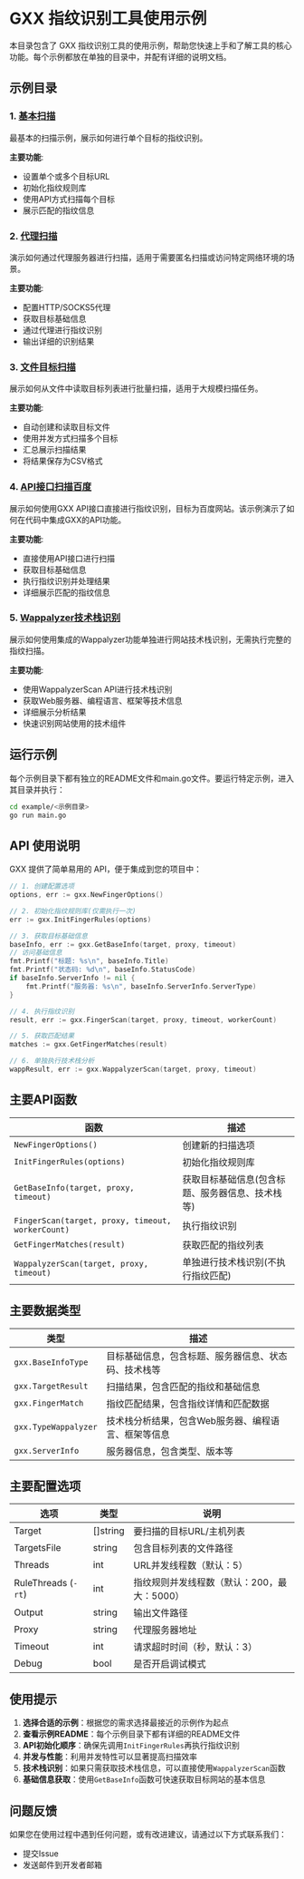 # GXX 指纹识别工具使用示例

本目录包含了 GXX 指纹识别工具的使用示例，帮助您快速上手和了解工具的核心功能。每个示例都放在单独的目录中，并配有详细的说明文档。

## 示例目录

### 1. [基本扫描](basic_scan/)

最基本的扫描示例，展示如何进行单个目标的指纹识别。

**主要功能**:
- 设置单个或多个目标URL
- 初始化指纹规则库
- 使用API方式扫描每个目标
- 展示匹配的指纹信息

### 2. [代理扫描](proxy_scan/)

演示如何通过代理服务器进行扫描，适用于需要匿名扫描或访问特定网络环境的场景。

**主要功能**:
- 配置HTTP/SOCKS5代理
- 获取目标基础信息
- 通过代理进行指纹识别
- 输出详细的识别结果

### 3. [文件目标扫描](file_target_scan/)

展示如何从文件中读取目标列表进行批量扫描，适用于大规模扫描任务。

**主要功能**:
- 自动创建和读取目标文件
- 使用并发方式扫描多个目标
- 汇总展示扫描结果
- 将结果保存为CSV格式

### 4. [API接口扫描百度](api_scan_baidu/)

展示如何使用GXX API接口直接进行指纹识别，目标为百度网站。该示例演示了如何在代码中集成GXX的API功能。

**主要功能**:
- 直接使用API接口进行扫描
- 获取目标基础信息
- 执行指纹识别并处理结果
- 详细展示匹配的指纹信息

### 5. [Wappalyzer技术栈识别](wappalyzer_scan/)

展示如何使用集成的Wappalyzer功能单独进行网站技术栈识别，无需执行完整的指纹扫描。

**主要功能**:
- 使用WappalyzerScan API进行技术栈识别
- 获取Web服务器、编程语言、框架等技术信息
- 详细展示分析结果
- 快速识别网站使用的技术组件

## 运行示例

每个示例目录下都有独立的README文件和main.go文件。要运行特定示例，进入其目录并执行：

```bash
cd example/<示例目录>
go run main.go
```

## API 使用说明

GXX 提供了简单易用的 API，便于集成到您的项目中：

```go
// 1. 创建配置选项
options, err := gxx.NewFingerOptions()

// 2. 初始化指纹规则库(仅需执行一次)
err := gxx.InitFingerRules(options)

// 3. 获取目标基础信息
baseInfo, err := gxx.GetBaseInfo(target, proxy, timeout)
// 访问基础信息
fmt.Printf("标题: %s\n", baseInfo.Title)
fmt.Printf("状态码: %d\n", baseInfo.StatusCode)
if baseInfo.ServerInfo != nil {
    fmt.Printf("服务器: %s\n", baseInfo.ServerInfo.ServerType)
}

// 4. 执行指纹识别
result, err := gxx.FingerScan(target, proxy, timeout, workerCount)

// 5. 获取匹配结果
matches := gxx.GetFingerMatches(result)

// 6. 单独执行技术栈分析
wappResult, err := gxx.WappalyzerScan(target, proxy, timeout)
```

## 主要API函数

| 函数 | 描述 |
|------|------|
| `NewFingerOptions()` | 创建新的扫描选项 |
| `InitFingerRules(options)` | 初始化指纹规则库 |
| `GetBaseInfo(target, proxy, timeout)` | 获取目标基础信息(包含标题、服务器信息、技术栈等) |
| `FingerScan(target, proxy, timeout, workerCount)` | 执行指纹识别 |
| `GetFingerMatches(result)` | 获取匹配的指纹列表 |
| `WappalyzerScan(target, proxy, timeout)` | 单独进行技术栈识别(不执行指纹匹配) |

## 主要数据类型

| 类型 | 描述 |
|------|------|
| `gxx.BaseInfoType` | 目标基础信息，包含标题、服务器信息、状态码、技术栈等 |
| `gxx.TargetResult` | 扫描结果，包含匹配的指纹和基础信息 |
| `gxx.FingerMatch` | 指纹匹配结果，包含指纹详情和匹配数据 |
| `gxx.TypeWappalyzer` | 技术栈分析结果，包含Web服务器、编程语言、框架等信息 |
| `gxx.ServerInfo` | 服务器信息，包含类型、版本等 |

## 主要配置选项

| 选项 | 类型 | 说明 |
|------|------|------|
| Target | []string | 要扫描的目标URL/主机列表 |
| TargetsFile | string | 包含目标列表的文件路径 |
| Threads | int | URL并发线程数（默认：5） |
| RuleThreads (`-rt`) | int | 指纹规则并发线程数（默认：200，最大：5000） |
| Output | string | 输出文件路径 |
| Proxy | string | 代理服务器地址 |
| Timeout | int | 请求超时时间（秒，默认：3） |
| Debug | bool | 是否开启调试模式 |

## 使用提示

1. **选择合适的示例**：根据您的需求选择最接近的示例作为起点
2. **查看示例README**：每个示例目录下都有详细的README文件
3. **API初始化顺序**：确保先调用`InitFingerRules`再执行指纹识别
4. **并发与性能**：利用并发特性可以显著提高扫描效率
5. **技术栈识别**：如果只需获取技术栈信息，可以直接使用`WappalyzerScan`函数
6. **基础信息获取**：使用`GetBaseInfo`函数可快速获取目标网站的基本信息

## 问题反馈

如果您在使用过程中遇到任何问题，或有改进建议，请通过以下方式联系我们：

- 提交Issue
- 发送邮件到开发者邮箱 